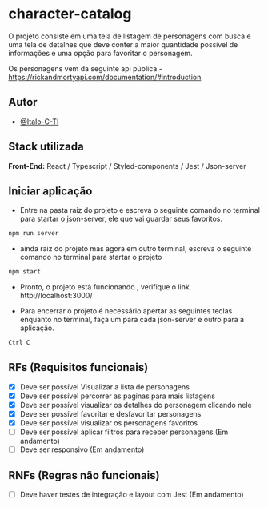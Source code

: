 # character-catalog

O projeto consiste em uma tela de listagem de personagens com busca e uma tela de detalhes que deve conter a maior quantidade possível de informações e uma opção para favoritar o personagem.

Os personagens vem da seguinte api pública - https://rickandmortyapi.com/documentation/#introduction

## Autor

- [@Italo-C-TI](https://www.github.com/Italo-C-TI)

## Stack utilizada

**Front-End:** React / Typescript / Styled-components / Jest / Json-server

## Iniciar aplicação

- Entre na pasta raiz do projeto e escreva o seguinte comando no terminal para startar o json-server, ele que vai guardar seus favoritos.

```bash
npm run server
```

- ainda raiz do projeto mas agora em outro terminal, escreva o seguinte comando no terminal para startar o projeto

```bash
npm start
```

- Pronto, o projeto está funcionando , verifique o link http://localhost:3000/

- Para encerrar o projeto é necessário apertar as seguintes teclas enquanto no terminal, faça um para cada json-server e outro para a aplicação.

```bash
Ctrl C
```

## RFs (Requisitos funcionais)

- [x] Deve ser possível Visualizar a lista de personagens
- [x] Deve ser possível percorrer as paginas para mais listagens
- [x] Deve ser possível visualizar os detalhes do personagem clicando nele
- [x] Deve ser possível favoritar e desfavoritar personagens
- [x] Deve ser possível visualizar os personagens favoritos
- [ ] Deve ser possível aplicar filtros para receber personagens (Em andamento)
- [ ] Deve ser responsivo (Em andamento)

## RNFs (Regras não funcionais)

- [ ] Deve haver testes de integração e layout com Jest (Em andamento)
